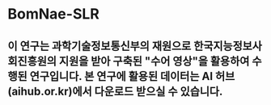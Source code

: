 # BomNae-SLR
## 이 연구는 과학기술정보통신부의 재원으로 한국지능정보사회진흥원의 지원을 받아 구축된 "수어 영상"을 활용하여 수행된 연구입니다. 본 연구에 활용된 데이터는 AI 허브(aihub.or.kr)에서 다운로드 받으실 수 있습니다.
